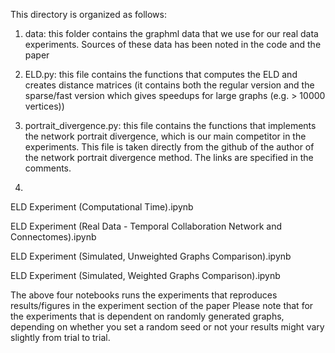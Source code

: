 This directory is organized as follows:

1. data: this folder contains the graphml data that we use for our real data experiments. Sources of these data has been noted in the code and the paper

2. ELD.py: this file contains the functions that computes the ELD and creates distance matrices (it contains both the regular version and the sparse/fast version which gives speedups for large graphs (e.g. > 10000 vertices))

3. portrait_divergence.py: this file contains the functions that implements the network portrait divergence, which is our main competitor in the experiments. This file is taken directly from the github of the author of the network portrait divergence method. The links are specified in the comments.

4.
ELD Experiment (Computational Time).ipynb

ELD Experiment (Real Data - Temporal Collaboration Network and Connectomes).ipynb

ELD Experiment (Simulated, Unweighted Graphs Comparison).ipynb

ELD Experiment (Simulated, Weighted Graphs Comparison).ipynb

The above four notebooks runs the experiments that reproduces results/figures in the experiment section of the paper
Please note that for the experiments that is dependent on randomly generated graphs, depending on whether you set a random seed or not your results might vary slightly from trial to trial. 
